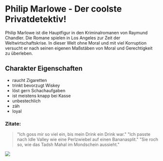 # Philip Marlowe - Der coolste Privatdetektiv!

Philip Marlowe ist die Hauptfigur in den Kriminalromanen von Raymund Chandler.
Die Romane spielen in Los Angeles zur Zeit der Weltwirtschaftskrise. In dieser Welt ohne Moral und mit viel Korruption versucht er nach seinen eigenen Maßstäben von Moral und Gerechtigkeit zu überleben.  

## Charakter Eigenschaften

* raucht Zigaretten
* trinkt bevorzugt Wiskey
* löst gern Schachaufgaben
* ist meistens knapp bei Kasse
* unbestechlich
* zäh
* loyal

### Zitate:
> "Ich goss mir so viel ein, bis mein Drink ein Drink war."
> "Ich passte nach Idle Valley wie eine Perlzwiebel auf einen Bananasplit."
> "Sie roch so, wie das Tadsh Mahal im Mondschein aussieht."

<img src="http://www.beruehmte-detektive.de/detektei/bogard-marlowe.jpg"/>

